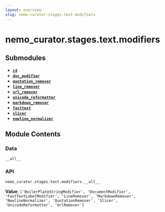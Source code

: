 ```yaml
---
layout: overview
slug: nemo-curator-stages-text-modifiers
---
```


# nemo_curator.stages.text.modifiers



## Submodules

- **[`c4`](nemo-curator-stages-text-modifiers-c4)**
- **[`doc_modifier`](nemo-curator-stages-text-modifiers-doc-modifier)**
- **[`quotation_remover`](nemo-curator-stages-text-modifiers-quotation-remover)**
- **[`line_remover`](nemo-curator-stages-text-modifiers-line-remover)**
- **[`url_remover`](nemo-curator-stages-text-modifiers-url-remover)**
- **[`unicode_reformatter`](nemo-curator-stages-text-modifiers-unicode-reformatter)**
- **[`markdown_remover`](nemo-curator-stages-text-modifiers-markdown-remover)**
- **[`fasttext`](nemo-curator-stages-text-modifiers-fasttext)**
- **[`slicer`](nemo-curator-stages-text-modifiers-slicer)**
- **[`newline_normalizer`](nemo-curator-stages-text-modifiers-newline-normalizer)**

## Module Contents

### Data

`__all__`

### API

```python
nemo_curator.stages.text.modifiers.__all__
```

**Value**: `['BoilerPlateStringModifier', 'DocumentModifier', 'FastTextLabelModifier', 'LineRemover', 'MarkdownRemover', 'NewlineNormalizer', 'QuotationRemover', 'Slicer', 'UnicodeReformatter', 'UrlRemover']`

